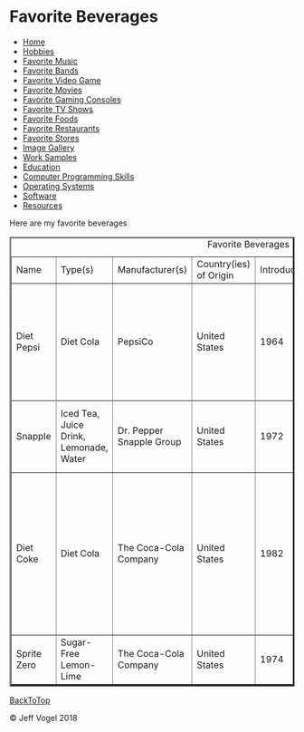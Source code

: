 <head>
	<link href="Website About Me - mobile.md" rel="stylesheet"/>
	</head>
<body>
		<div id = "header">
			<h1>Favorite Beverages</h1>
		</div>
		<div id = "nav">
			<ul>
				<li><a href="Website About Me - Main - mobile.md">Home</a></li>
				<li><a href="Website About Me - Hobbies - mobile.md">Hobbies</a></li>
				<li><a href="Website About Me - Favorite Music - mobile.md">Favorite Music</a></li>
				<li><a href="Website About Me - Favorite Bands - mobile.md">Favorite Bands</a></li>
				<li><a href="Website About Me - Favorite Video Games - mobile.md">Favorite Video Game</a></li>
				<li><a href="Website About Me - Favorite Movies - mobile.md">Favorite Movies</a></li>
				<li><a href="Website About Me - Favorite Gaming Consoles - mobile.md">Favorite Gaming Consoles</a></li>
				<li><a href="Website About Me - Favorite TV Shows - mobile.md">Favorite TV Shows</a></li>
				<li><a href="Website About Me - Favorite Foods - mobile.md">Favorite Foods</a></li>
				<li><a href="Website About Me - Favorite Restaurants - mobile.md">Favorite Restaurants</a></li>
				<li><a href="Website About Me - Favorite Stores - mobile.md">Favorite Stores</a></li>
				<li><a href="Website About Me - Image Gallery - mobile.md">Image Gallery</a></li>
				<li><a href="Website About Me - Work Samples - mobile.md">Work Samples</a></li>
				<li><a href="Website About Me - Education - mobile.md">Education</a></li>
				<li><a href="Website About Me - Computer Programming Skills - mobile.md">Computer Programming Skills</a></li>
				<li><a href="Website About Me - Operating Systems - mobile.md">Operating Systems</a></li>
				<li><a href="Website About Me - Software - mobile.md">Software</a></li>
				<li><a href="Website About Me - Resources - mobile.md">Resources</a></li>
			</ul>
		</div>
		<div id = "content">
			<p>Here are my favorite beverages</p>
			<div id = "myFavoriteBeveragesDivElement">
				<table border = "3">
					<caption>Favorite Beverages</caption>
					<tr>
						<td>Name</td>
						<td>Type(s)</td>
						<td>Manufacturer(s)</td>
						<td>Country(ies) of Origin</td>
						<td>Introduced</td>
						<td>Reformulated</td>
						<td>Variant(s)</td>
						<td>Resource Number</td>
					</tr>
					<tr>
						<td>Diet Pepsi</td>
						<td>Diet Cola</td>
						<td>PepsiCo</td>
						<td>United States</td>
						<td>1964</td>
						<td>2013</td>
						<td>Caffeine Free Diet Pepsi, Diet Pepsi Lime, Diet Pepsi Vanilla, Diet Pepsi Wild Cherry</td>
						<td><a href="Website About Me - Resources - mobile.md">1</a></td>
					<tr>
					<tr>
						<td>Snapple</td>
						<td>Iced Tea, Juice Drink, Lemonade, Water</td>
						<td>Dr. Pepper Snapple Group</td>
						<td>United States</td>
						<td>1972</td>
						<td>None</td>
						<td>Diet Snapple Half Lemonade and Half Iced Tea</td>
						<td><a href="Website About Me - Resources - mobile.md">2</a></td>
					</tr>
					<tr>
						<td>Diet Coke</td>
						<td>Diet Cola</td>
						<td>The Coca-Cola Company</td>
						<td>United States</td>
						<td>1982</td>
						<td>None</td>
						<td>Caffeine Free Diet Coke, Diet Coke Cherry, Diet Coke with Lime, Diet Coke Sweetened with Splenda, Diet Coke with Citrus Zest</td>
						<td><a href="Website About Me - Resources - mobile.md">3</a></td>
					</tr>
					<tr>
						<td>Sprite Zero</td>
						<td>Sugar-Free Lemon-Lime</td>
						<td>The Coca-Cola Company</td>
						<td>United States</td>
						<td>1974</td>
						<td>None</td>
						<td>None</td>
						<td><a href="Website About Me - Resources - mobile.md">4</a></td>
					</tr>
				</table>
			</div>
		</div>
		<div id = "backToTop">
			<a href = "Website About Me - Favorite Beverages - mobile.md">BackToTop</a>
		</div>
		<div id = "footer">
			<p>&copy; Jeff Vogel 2018</p>
		</div>
</body>
